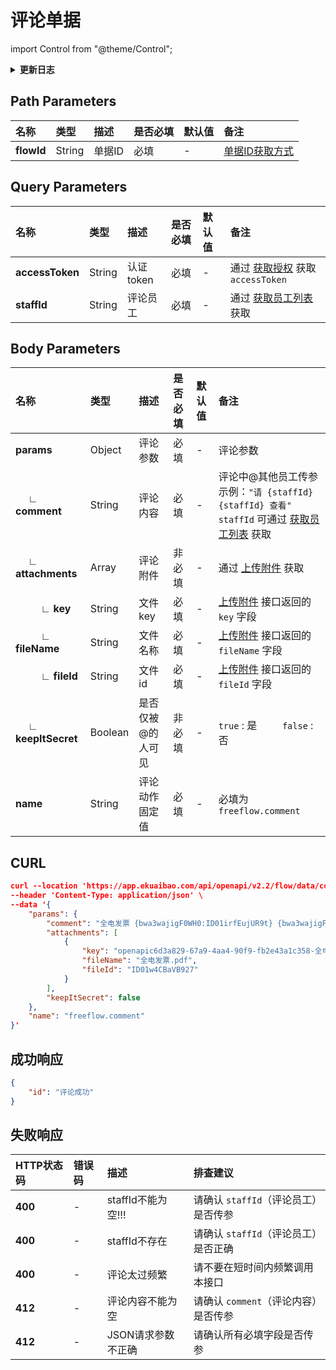 # 评论单据

import Control from "@theme/Control";

<Control
method="POST"
url="/api/openapi/v2.2/flow/data/comment/$`flowId`"
/>

<details>
  <summary><b>更新日志</b></summary>
  <div>

  [**1.22.0**](/docs/open-api/notice/update-log#1220) -> 🆕 新增了本接口。<br/>

  </div>
</details>


## Path Parameters

| 名称         | 类型 | 描述 | 是否必填 | 默认值 | 备注 |
|:-----------| :--- | :--- | :--- |:--- | :--- |
| **flowId** | String  | 单据ID | 必填 | - | [单据ID获取方式](/docs/open-api/flows/question-answer#问题一) |

## Query Parameters

| 名称 | 类型 | 描述      | 是否必填 | 默认值 | 备注 |
| :--- | :--- |:--------| :--- |:--- | :--- |
| **accessToken** | String | 认证token | 必填 | - | 通过 [获取授权](/docs/open-api/getting-started/auth) 获取 `accessToken` |
| **staffId** | String | 评论员工    | 必填 | - | 通过 [获取员工列表](/docs/open-api/corporation/get-all-staffs) 获取 |

## Body Parameters

| 名称                             | 类型      | 描述        | 是否必填 | 默认值 | 备注                                                                                                                 |
|:-------------------------------|:--------|:----------|:-----|:----|:-------------------------------------------------------------------------------------------------------------------|
| **params**                     | Object  | 评论参数      | 必填   | -   | 评论参数                                                                                                               |
| **&emsp; ∟ comment**           | String  | 评论内容      | 必填   | -   | 评论中@其他员工传参示例：`"请 {staffId} {staffId} 查看"`<br/>`staffId` 可通过 [获取员工列表](/docs/open-api/corporation/get-all-staffs) 获取 |
| **&emsp; ∟ attachments**       | Array   | 评论附件      | 非必填  | -   | 通过 [上传附件](/docs/open-api/attachment/attachment-upload) 获取                                                          |
| **&emsp; &emsp; ∟ key**        | String  | 文件key     | 必填   | -   | [上传附件](/docs/open-api/attachment/attachment-upload) 接口返回的 `key` 字段                                                 |
| **&emsp; &emsp; ∟ fileName**   | String  | 文件名称      | 必填   | -   | [上传附件](/docs/open-api/attachment/attachment-upload) 接口返回的 `fileName` 字段                                            |
| **&emsp; &emsp; ∟ fileId**     | String  | 文件id      | 必填   | -   | [上传附件](/docs/open-api/attachment/attachment-upload) 接口返回的 `fileId` 字段                                              |
| **&emsp; ∟ keepItSecret**      | Boolean | 是否仅被@的人可见 | 非必填  | -   | `true` : 是 &emsp;&emsp; `false` : 否                                                                                |
| **name**                       | String  | 评论动作固定值   | 必填   | -   | 必填为 `freeflow.comment`                                                                                             |

## CURL
```json
curl --location 'https://app.ekuaibao.com/api/openapi/v2.2/flow/data/comment/$ID01w4CB9r1o1F?accessToken=ID01w4CBaTfKVh%3Abwa3wajigF0WH0&staffId=bwa3wajigF0WH0%3AID_3lokDfb1p5w' \
--header 'Content-Type: application/json' \
--data '{
    "params": {
        "comment": "全电发票 {bwa3wajigF0WH0:ID01irfEujUR9t} {bwa3wajigF0WH0:ID01irfEujURX1}",
        "attachments": [
            {
                "key": "openapic6d3a829-67a9-4aa4-90f9-fb2e43a1c358-全电发票.pdf",
                "fileName": "全电发票.pdf",
                "fileId": "ID01w4CBaVB927"
            }
        ],
        "keepItSecret": false
    },
    "name": "freeflow.comment"
}'
```

## 成功响应
```json
{
    "id": "评论成功"
}
```

## 失败响应

| HTTP状态码 | 错误码 | 描述               | 排查建议                    |
|:--------| :--- |:-----------------|:------------------------|
| **400** | - | staffId不能为空!!!   | 请确认 `staffId`（评论员工）是否传参 | 
| **400** | - | staffId不存在       | 请确认 `staffId`（评论员工）是否正确 | 
| **400** | - | 评论太过频繁           | 请不要在短时间内频繁调用本接口         | 
| **412** | - | 评论内容不能为空         | 请确认 `comment`（评论内容）是否传参 | 
| **412** | - | JSON请求参数不正确      | 请确认所有必填字段是否传参           | 
